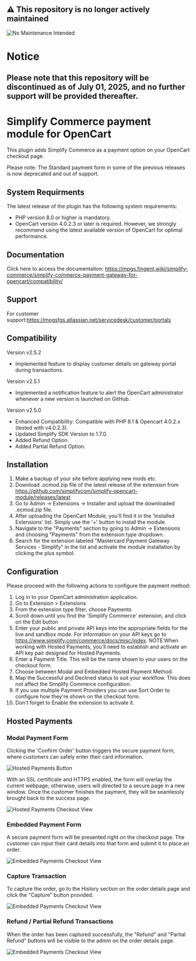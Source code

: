 ## ⚠️ This repository is no longer actively maintained
![No Maintenance Intended](http://unmaintained.tech/badge.svg)

# Notice

## Please note that this repository will be discontinued as of July 01, 2025, and no further support will be provided thereafter.

# Simplify Commerce payment module for OpenCart

This plugin adds Simplify Commerce as a payment option on your OpenCart checkout page.

Please note: The Standard payment form in some of the previous releases is now deprecated and out of support.

## System Requirments

The latest release of the plugin has the following system requirements:

- PHP version 8.0 or higher is mandatory.
- OpenCart version 4.0.2.3 or later is required. However, we strongly recommend using the latest available version of OpenCart for optimal performance.

## Documentation

Click here to access the documentation: https://mpgs.fingent.wiki/simplify-commerce/simplify-commerce-payment-gateway-for-opencart/compatibility/

## Support

For customer support:https://mpgsfgs.atlassian.net/servicedesk/customer/portals

## Compatibility

Version v2.5.2
- Implemented feature to display customer details on gateway portal during transactions.

Version v2.5.1
- Implemented a notification feature to alert the OpenCart administrator whenever a new version is launched on GitHub.

Version v2.5.0
- Enhanced Compatibility: Compatible with PHP 8.1 & Opencart 4.0.2.x (tested with v4.0.2.3).
- Updated Simplify SDK Version to 1.7.0.
- Added Refund Option.
- Added Partial Refund Option.

## Installation
1. Make a backup of your site before applying new mods etc.
2. Download .ocmod.zip file of the latest release of the extension from https://github.com/simplifycom/simplify-opencart-module/releases/latest
3. Go to Admin → Extensions → Installer and upload the downloaded .ocmod.zip file.
4. After uploading the OpenCart Module, you'll find it in the 'Installed Extensions' list. Simply use the '+' button to install the module.
5. Navigate to the "Payments" section by going to Admin → Extensions and choosing "Payments" from the extension type dropdown.
6. Search for the extension labeled "Mastercard Payment Gateway Services - Simplify" in the list and activate the module installation by clicking the plus symbol.

## Configuration
Please proceed with the following actions to configure the payment method:

1. Log in to your OpenCart administration application.
2. Go to Extension > Extensions
3. From the extension type filter, choose Payments
4. Scroll down until you find the 'Simplify Commerce' extension, and click on the Edit button
5. Enter your public and private API keys into the appropriate fields for the live and sandbox mode. For information on your API keys go to https://www.simplify.com/commerce/docs/misc/index. NOTE:When working with Hosted Payments, you'll need to establish and activate an API key pair designed for Hosted Payments.
6. Enter a Payment Title. This will be the name shown to your users on the checkout form.
7. Choose between Modal and Embedded Hosted Payment Method.  
8. Map the Successful and Declined status to suit your workflow. This does not affect the Simplify Commerce configuration.
9. If you use multiple Payment Providers you can use Sort Order to configure how they're shown on the checkout form.
10. Don't forget to Enable the extension to activate it.

## Hosted Payments

### Modal Payment Form

Clicking the 'Confirm Order' button triggers the secure payment form, where customers can safely enter their card information.

![Hosted Payments Button](docs/hp1.png "Hosted Payments Button")

With an SSL certificate and HTTPS enabled, the form will overlay the current webpage; otherwise, users will directed to a secure page in a new window. Once the customer finishes the payment, they will be seamlessly brought back to the success page.

![Hosted Payments Checkout View](docs/hp2.png "Hosted Payments Checkout View")

### Embedded Payment Form

A secure payment form will be presented right on the checkout page. The customer can input their card details into that form and submit it to place an order.

![Embedded Payments Checkout View](docs/ep1.png "Embedded Payments Checkout View")

### Capture Transaction

To capture the order, go to the History section on the order details page and click the "Capture" button provided.

![Embedded Payments Checkout View](docs/capture.png "Embedded Payments Checkout View")

### Refund / Partial Refund Transactions

When the order has been captured successfully, the "Refund" and "Partial Refund" buttons will be visible to the admin on the order details page.

![Embedded Payments Checkout View](docs/refunds.png "Embedded Payments Checkout View")

